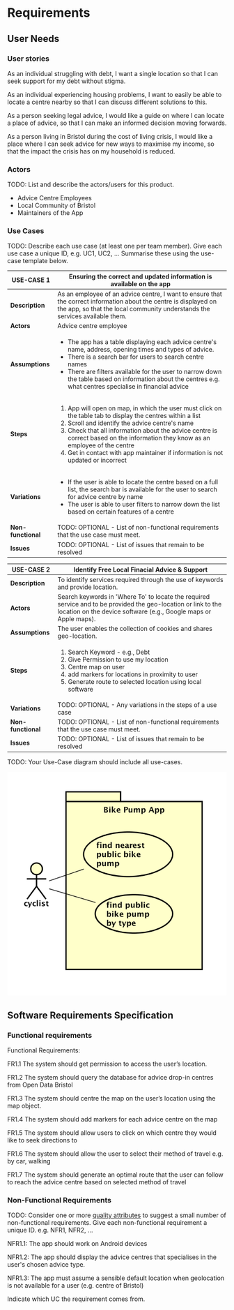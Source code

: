 # Requirements

## User Needs

### User stories
As an individual struggling with debt, I want a single location so that I can seek support for my debt without stigma. 

As an individual experiencing housing problems, I want to easily be able to locate a centre nearby so that I can discuss different solutions to this. 

As a person seeking legal advice, I would like a guide on where I can locate a place of advice, so that I can make an informed decision moving forwards. 

As a person living in Bristol during the cost of living crisis, I would like a place where I can seek advice for new ways to maximise my income, so that the impact the crisis has on my household is reduced.

### Actors
TODO: List and describe the actors/users for this product.

- Advice Centre Employees 
- Local Community of Bristol
- Maintainers of the App

### Use Cases
TODO: Describe each use case (at least one per team member).
    Give each use case a unique ID, e.g. UC1, UC2, ...
    Summarise these using the use-case template below.

| USE-CASE 1 | Ensuring the correct and updated information is available on the app | 
| -------------------------------------- | ------------------- |
| **Description** |  As an employee of an advice centre, I want to ensure that the correct information about the centre is displayed on the app, so that the local community understands the services available them. |
| **Actors** | Advice centre employee |
| **Assumptions** | <ul> <li> The app has a table displaying each advice centre's name, address, opening times and types of advice. </li> <li>There is a search bar for users to search centre names</li> <li> There are filters available for the user to narrow down the table based on information about the centres e.g. what centres specialise in financial advice </li> </ul> </td></tr>
| **Steps** | <ol> <li> App will open on map, in which the user must click on the table tab to display the centres within a list </li> <li> Scroll and identify the advice centre's name </li> <li> Check that all information about the advice centre is correct based on the information they know as an employee of the centre </li> <li> Get in contact with app maintainer if information is not updated or incorrect </li> </ol> |
| **Variations** | <ul> <li> If the user is able to locate the centre based on a full list, the search bar is available for the user to search for advice centre by name </li> <li> The user is able to user filters to narrow down the list based on certain features of a centre </li> </ul>|
| **Non-functional** | TODO: OPTIONAL - List of non-functional requirements that the use case must meet. |
| **Issues** | TODO: OPTIONAL - List of issues that remain to be resolved |

| USE-CASE 2 | Identify Free Local Finacial Advice & Support | 
| -------------------------------------- | ------------------- |
| **Description** | To identify services required through the use of keywords and provide location.
| **Actors** | Search keywords in 'Where To' to locate the required service and to be provided the geo-location or link to the location on the device software (e.g., Google maps or Apple maps).
| **Assumptions** | The user enables the collection of cookies and shares geo-location. 
| **Steps** | <ol><li> Search Keyword - e.g., Debt</li><li> Give Permission to use my location</li><li> Centre map on user</li><li> add markers for locations in proximity to user</li><li> Generate route to selected location using local software</li>
| **Variations** | TODO: OPTIONAL - Any variations in the steps of a use case |
| **Non-functional** | TODO: OPTIONAL - List of non-functional requirements that the use case must meet. |
| **Issues** | TODO: OPTIONAL - List of issues that remain to be resolved |


TODO: Your Use-Case diagram should include all use-cases.

![Insert your Use-Case Diagram Here](images/use-case.png)

## Software Requirements Specification
### Functional requirements
Functional Requirements:

FR1.1 The system should get permission to access the user’s location.

FR1.2 The system should query the database for advice drop-in centres from Open Data Bristol

FR1.3 The system should centre the map on the user’s location using the map object.

FR1.4 The system should add markers for each advice centre on the map

FR1.5 The system should allow users to click on which centre they would like to seek directions to

FR1.6 The system should allow the user to select their method of travel e.g. by car, walking

FR1.7 The system should generate an optimal route that the user can follow to reach the advice centre based on selected method of travel


### Non-Functional Requirements
TODO: Consider one or more [quality attributes](https://en.wikipedia.org/wiki/ISO/IEC_9126) to suggest a small number of non-functional requirements.
Give each non-functional requirement a unique ID. e.g. NFR1, NFR2, ...

NFR1.1: The app should work on Android devices 

NFR1.2: The app should display the advice centres that specialises in the user's chosen advice type.

NFR1.3: The app must assume a sensible default location when geolocation is not available for a user (e.g. centre of Bristol) 

Indicate which UC the requirement comes from.
